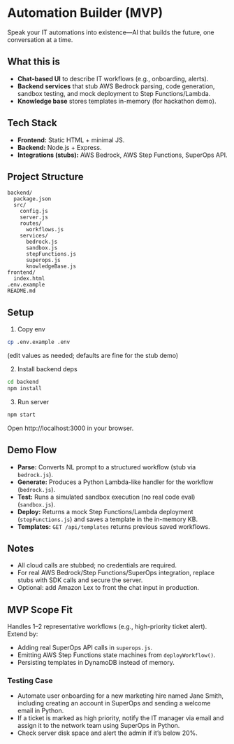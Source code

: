 # Automation Builder (MVP)

Speak your IT automations into existence—AI that builds the future, one conversation at a time.

## What this is
- **Chat-based UI** to describe IT workflows (e.g., onboarding, alerts).
- **Backend services** that stub AWS Bedrock parsing, code generation, sandbox testing, and mock deployment to Step Functions/Lambda.
- **Knowledge base** stores templates in-memory (for hackathon demo).

## Tech Stack
- **Frontend:** Static HTML + minimal JS.
- **Backend:** Node.js + Express.
- **Integrations (stubs):** AWS Bedrock, AWS Step Functions, SuperOps API.

## Project Structure
```
backend/
  package.json
  src/
    config.js
    server.js
    routes/
      workflows.js
    services/
      bedrock.js
      sandbox.js
      stepFunctions.js
      superops.js
      knowledgeBase.js
frontend/
  index.html
.env.example
README.md
```

## Setup
1. Copy env
```bash
cp .env.example .env
```
(edit values as needed; defaults are fine for the stub demo)

2. Install backend deps
```bash
cd backend
npm install
```

3. Run server
```bash
npm start
```
Open http://localhost:3000 in your browser.

## Demo Flow
- **Parse:** Converts NL prompt to a structured workflow (stub via `bedrock.js`).
- **Generate:** Produces a Python Lambda-like handler for the workflow (`bedrock.js`).
- **Test:** Runs a simulated sandbox execution (no real code eval) (`sandbox.js`).
- **Deploy:** Returns a mock Step Functions/Lambda deployment (`stepFunctions.js`) and saves a template in the in-memory KB.
- **Templates:** `GET /api/templates` returns previous saved workflows.

## Notes
- All cloud calls are stubbed; no credentials are required.
- For real AWS Bedrock/Step Functions/SuperOps integration, replace stubs with SDK calls and secure the server.
- Optional: add Amazon Lex to front the chat input in production.

## MVP Scope Fit
Handles 1–2 representative workflows (e.g., high-priority ticket alert). Extend by:
- Adding real SuperOps API calls in `superops.js`.
- Emitting AWS Step Functions state machines from `deployWorkflow()`.
- Persisting templates in DynamoDB instead of memory.


### Testing Case
- Automate user onboarding for a new marketing hire named Jane Smith, including creating an account in SuperOps and sending a welcome email in Python.
- If a ticket is marked as high priority, notify the IT manager via email and assign it to the network team using SuperOps in Python.
- Check server disk space and alert the admin if it’s below 20%.